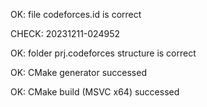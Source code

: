 OK: file codeforces.id is correct
CHECK: 20231211-024952
OK: folder prj.codeforces structure is correct
OK: CMake generator successed
OK: CMake build (MSVC x64) successed

